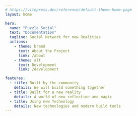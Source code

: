 ```yaml
---
# https://vitepress.dev/reference/default-theme-home-page
layout: home

hero:
  name: "Puzzle Social"
  text: "Documentation"
  tagline: Social Network for new Realities
  actions:
    - theme: brand
      text: About the Project
      link: /about
    - theme: alt
      text: Development
      link: /development

features:
  - title: Built by the community
    details: We will build something together
  - title: Built for a new reality
    details: A world of new reflection and magic
  - title: Using new Technology
    details: New technologies and modern build tools
---
```


